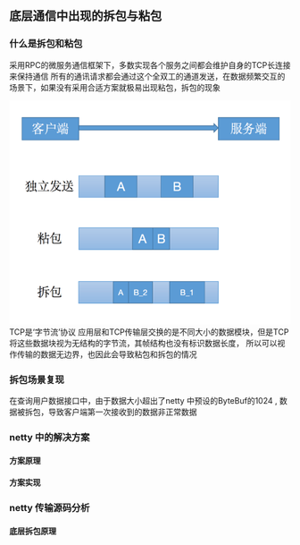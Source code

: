 ## 底层通信中出现的拆包与粘包

### 什么是拆包和粘包
采用RPC的微服务通信框架下，多数实现各个服务之间都会维护自身的TCP长连接来保持通信
所有的通讯请求都会通过这个全双工的通道发送，在数据频繁交互的场景下，如果没有采用合适方案就极易出现粘包，拆包的现象

![img.png](img.png)
TCP是‘字节流’协议 应用层和TCP传输层交换的是不同大小的数据模块，但是TCP将这些数据块视为无结构的字节流，其帧结构也没有标识数据长度，
所以可以视作传输的数据无边界，也因此会导致粘包和拆包的情况
### 拆包场景复现
在查询用户数据接口中，由于数据大小超出了netty 中预设的ByteBuf的1024 , 数据被拆包，导致客户端第一次接收到的数据非正常数据


### netty 中的解决方案
#### 方案原理

#### 方案实现

### netty 传输源码分析
#### 底层拆包原理


